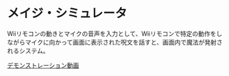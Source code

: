 # メイジ・シミュレータ

Wiiリモコンの動きとマイクの音声を入力として、Wiiリモコンで特定の動作をしながらマイクに向かって画面に表示された呪文を話すと、画面内で魔法が発射されるシステム。



[デモンストレーション動画](https://youtu.be/lv8LJ6y-KvE)

